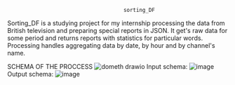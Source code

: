                                          sorting_DF
 Sorting_DF is a studying project for my internship processing the data from British television and preparing special reports in JSON.
 It get's raw data for some period and returns reports with statistics for particular words.
 Processing handles aggregating data by date, by hour and by channel's name.
 
 SCHEMA OF THE PROCCESS
 ![dometh drawio](https://user-images.githubusercontent.com/63054459/176471984-294b4ebb-eb3e-42a7-a736-ee78a88e5aa9.png)
Input schema:
![image](https://user-images.githubusercontent.com/63054459/176472221-0b28091d-e2df-4736-8f41-b00a763bca85.png)
Output schema:
![image](https://user-images.githubusercontent.com/63054459/176472325-f90f13ed-22f2-405a-8602-4869a89878d4.png)

